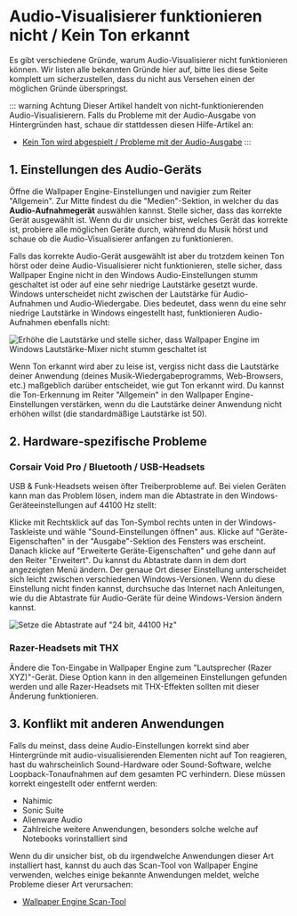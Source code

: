 # Audio-Visualisierer funktionieren nicht / Kein Ton erkannt

Es gibt verschiedene Gründe, warum Audio-Visualisierer nicht funktionieren können. Wir listen alle bekannten Gründe hier auf, bitte lies diese Seite komplett um sicherzustellen, dass du nicht aus Versehen einen der möglichen Gründe überspringst.

::: warning
Achtung Dieser Artikel handelt von nicht-funktionierenden Audio-Visualisierern. Falls du Probleme mit der Audio-Ausgabe von Hintergründen hast, schaue dir stattdessen diesen Hilfe-Artikel an:

* [Kein Ton wird abgespielt / Probleme mit der Audio-Ausgabe](/audio/nosound)
:::


## 1. Einstellungen des Audio-Geräts
Öffne die Wallpaper Engine-Einstellungen und navigier zum Reiter "Allgemein". Zur Mitte findest du die "Medien"-Sektion, in welcher du das **Audio-Aufnahmegerät** auswählen kannst. Stelle sicher, dass das korrekte Gerät ausgewählt ist. Wenn du dir unsicher bist, welches Gerät das korrekte ist, probiere alle möglichen Geräte durch, während du Musik hörst und schaue ob die Audio-Visualisierer anfangen zu funktionieren.

Falls das korrekte Audio-Gerät ausgewählt ist aber du trotzdem keinen Ton hörst oder deine Audio-Visualisierer nicht funktionieren, stelle sicher, dass Wallpaper Engine nicht in den Windows Audio-Einstellungen stumm geschaltet ist oder auf eine sehr niedrige Lautstärke gesetzt wurde. Windows unterscheidet nicht zwischen der Lautstärke für Audio-Aufnahmen und Audio-Wiedergabe. Dies bedeutet, dass wenn du eine sehr niedrige Lautstärke in Windows eingestellt hast, funktionieren Audio-Aufnahmen ebenfalls nicht:

![Erhöhe die Lautstärke und stelle sicher, dass Wallpaper Engine im Windows Lautstärke-Mixer nicht stumm geschaltet ist](./audiomixer.png)

Wenn Ton erkannt wird aber zu leise ist, vergiss nicht dass die Lautstärke deiner Anwendung (deines Musik-Wiedergabeprogramms, Web-Browsers, etc.) maßgeblich darüber entscheidet, wie gut Ton erkannt wird. Du kannst die Ton-Erkennung im Reiter "Allgemein" in den Wallpaper Engine-Einstellungen verstärken, wenn du die Lautstärke deiner Anwendung nicht erhöhen willst (die standardmäßige Lautstärke ist 50).

## 2. Hardware-spezifische Probleme

### Corsair Void Pro / Bluetooth / USB-Headsets

USB & Funk-Headsets weisen öfter Treiberprobleme auf. Bei vielen Geräten kann man das Problem lösen, indem man die Abtastrate in den Windows-Geräteeinstellungen auf 44100 Hz stellt:

Klicke mit Rechtsklick auf das Ton-Symbol rechts unten in der Windows-Taskleiste und wähle "Sound-Einstellungen öffnen" aus. Klicke auf "Geräte-Eigenschaften" in der "Ausgabe"-Sektion des Fensters was erscheint. Danach klicke auf "Erweiterte Geräte-Eigenschaften" und gehe dann auf den Reiter "Erweitert". Du kannst du Abtastrate dann in dem dort angezeigten Menü ändern. Der genaue Ort dieser Einstellung unterscheidet sich leicht zwischen verschiedenen Windows-Versionen. Wenn du diese Einstellung nicht finden kannst, durchsuche das Internet nach Anleitungen, wie du die Abtastrate für Audio-Geräte für deine Windows-Version ändern kannst.

![Setze die Abtastrate auf "24 bit, 44100 Hz"](./samplingrate.png)

### Razer-Headsets mit THX

Ändere die Ton-Eingabe in Wallpaper Engine zum "Lautsprecher (Razer XYZ)"-Gerät. Diese Option kann in den allgemeinen Einstellungen gefunden werden und alle Razer-Headsets mit THX-Effekten sollten mit dieser Änderung funktionieren.

## 3. Konflikt mit anderen Anwendungen

Falls du meinst, dass deine Audio-Einstellungen korrekt sind aber Hintergründe mit audio-visualisierenden Elementen nicht auf Ton reagieren, hast du wahrscheinlich Sound-Hardware oder Sound-Software, welche Loopback-Tonaufnahmen auf dem gesamten PC verhindern. Diese müssen korrekt eingestellt oder entfernt werden:

* Nahimic
* Sonic Suite
* Alienware Audio
* Zahlreiche weitere Anwendungen, besonders solche welche auf Notebooks vorinstalliert sind

Wenn du dir unsicher bist, ob du irgendwelche Anwendungen dieser Art installiert hast, kannst du auch das Scan-Tool von Wallpaper Engine verwenden, welches einige bekannte Anwendungen meldet, welche Probleme dieser Art verursachen:

* [Wallpaper Engine Scan-Tool](/debug/scantool_support.html)

